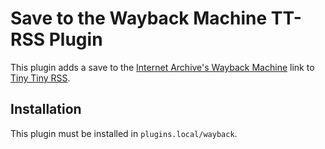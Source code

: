 # Save to the Wayback Machine TT-RSS Plugin

This plugin adds a save to the [Internet Archive's Wayback Machine](https://web.archive.org/) link to [Tiny Tiny RSS](https://tt-rss.org/).

## Installation

This plugin must be installed in `plugins.local/wayback`.
